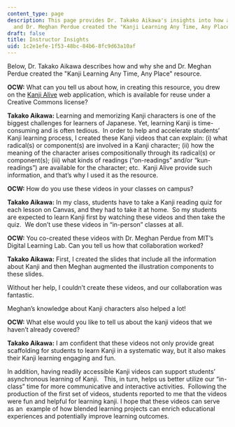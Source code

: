 ```yaml
---
content_type: page
description: This page provides Dr. Takako Aikawa's insights into how and why she
  and Dr. Meghan Perdue created the "Kanji Learning Any Time, Any Place" resource.
draft: false
title: Instructor Insights
uid: 1c2e1efe-1f53-48bc-84b6-8fc9d63a10af
---
```

Below, Dr. Takako Aikawa describes how and why she and Dr. Meghan Perdue created the "Kanji Learning Any Time, Any Place" resource.

**OCW:** What can you tell us about how, in creating this resource, you drew on the [Kanji Alive](https://kanjialive.com/) web application, which is available for reuse under a Creative Commons license?

**Takako Aikawa:** Learning and memorizing Kanji characters is one of the biggest challenges for learners of Japanese. Yet, learning Kanji is time-consuming and is often tedious.  In order to help and accelerate students’ Kanji learning process, I created these Kanji videos that can explain: (i) what radical(s) or component(s) are involved in a Kanji character; (ii) how the meaning of the character arises compositionally through its radical(s) or component(s); (iii) what kinds of readings (“on-readings” and/or “kun-readings”) are available for the character; etc.  Kanji Alive provide such information, and that’s why I used it as the resource.

**OCW:** How do you use these videos in your classes on campus?

**Takako Aikawa:** In my class, students have to take a Kanji reading quiz for each lesson on Canvas, and they had to take it at home.  So my students are expected to learn Kanji first by watching these videos and then take the quiz.  We don’t use these videos in “in-person” classes at all.

**OCW:** You co-created these videos with Dr. Meghan Perdue from MIT’s Digital Learning Lab. Can you tell us how that collaboration worked?

**Takako Aikawa:** First, I created the slides that include all the information about Kanji and then Meghan augmented the illustration components to these slides.

Without her help, I couldn’t create these videos, and our collaboration was fantastic.

Meghan’s knowledge about Kanji characters also helped a lot!

**OCW:** What else would you like to tell us about the kanji videos that we haven’t already covered?

**Takako Aikawa:** I am confident that these videos not only provide great scaffolding for students to learn Kanji in a systematic way, but it also makes their Kanji learning engaging and fun.  

In addition, having readily accessible Kanji videos can support students’ asynchronous learning of Kanji.   This, in turn, helps us better utilize our “in-class” time for more communicative and interactive activities.  Following the production of the first set of videos, students reported to me that the videos were fun and helpful for learning kanji. I hope that these videos can serve as an  example of how blended learning projects can enrich educational experiences and potentially improve learning outcomes.